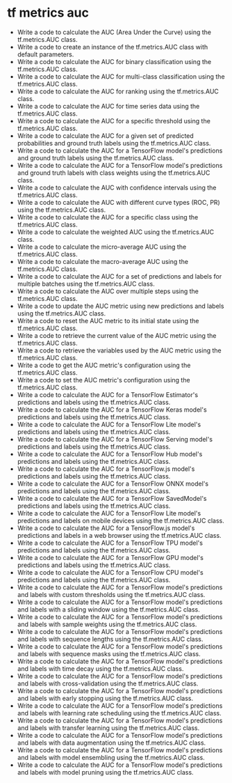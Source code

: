 # tf metrics auc

- Write a code to calculate the AUC (Area Under the Curve) using the tf.metrics.AUC class.
- Write a code to create an instance of the tf.metrics.AUC class with default parameters.
- Write a code to calculate the AUC for binary classification using the tf.metrics.AUC class.
- Write a code to calculate the AUC for multi-class classification using the tf.metrics.AUC class.
- Write a code to calculate the AUC for ranking using the tf.metrics.AUC class.
- Write a code to calculate the AUC for time series data using the tf.metrics.AUC class.
- Write a code to calculate the AUC for a specific threshold using the tf.metrics.AUC class.
- Write a code to calculate the AUC for a given set of predicted probabilities and ground truth labels using the tf.metrics.AUC class.
- Write a code to calculate the AUC for a TensorFlow model's predictions and ground truth labels using the tf.metrics.AUC class.
- Write a code to calculate the AUC for a TensorFlow model's predictions and ground truth labels with class weights using the tf.metrics.AUC class.
- Write a code to calculate the AUC with confidence intervals using the tf.metrics.AUC class.
- Write a code to calculate the AUC with different curve types (ROC, PR) using the tf.metrics.AUC class.
- Write a code to calculate the AUC for a specific class using the tf.metrics.AUC class.
- Write a code to calculate the weighted AUC using the tf.metrics.AUC class.
- Write a code to calculate the micro-average AUC using the tf.metrics.AUC class.
- Write a code to calculate the macro-average AUC using the tf.metrics.AUC class.
- Write a code to calculate the AUC for a set of predictions and labels for multiple batches using the tf.metrics.AUC class.
- Write a code to calculate the AUC over multiple steps using the tf.metrics.AUC class.
- Write a code to update the AUC metric using new predictions and labels using the tf.metrics.AUC class.
- Write a code to reset the AUC metric to its initial state using the tf.metrics.AUC class.
- Write a code to retrieve the current value of the AUC metric using the tf.metrics.AUC class.
- Write a code to retrieve the variables used by the AUC metric using the tf.metrics.AUC class.
- Write a code to get the AUC metric's configuration using the tf.metrics.AUC class.
- Write a code to set the AUC metric's configuration using the tf.metrics.AUC class.
- Write a code to calculate the AUC for a TensorFlow Estimator's predictions and labels using the tf.metrics.AUC class.
- Write a code to calculate the AUC for a TensorFlow Keras model's predictions and labels using the tf.metrics.AUC class.
- Write a code to calculate the AUC for a TensorFlow Lite model's predictions and labels using the tf.metrics.AUC class.
- Write a code to calculate the AUC for a TensorFlow Serving model's predictions and labels using the tf.metrics.AUC class.
- Write a code to calculate the AUC for a TensorFlow Hub model's predictions and labels using the tf.metrics.AUC class.
- Write a code to calculate the AUC for a TensorFlow.js model's predictions and labels using the tf.metrics.AUC class.
- Write a code to calculate the AUC for a TensorFlow ONNX model's predictions and labels using the tf.metrics.AUC class.
- Write a code to calculate the AUC for a TensorFlow SavedModel's predictions and labels using the tf.metrics.AUC class.
- Write a code to calculate the AUC for a TensorFlow Lite model's predictions and labels on mobile devices using the tf.metrics.AUC class.
- Write a code to calculate the AUC for a TensorFlow.js model's predictions and labels in a web browser using the tf.metrics.AUC class.
- Write a code to calculate the AUC for a TensorFlow TPU model's predictions and labels using the tf.metrics.AUC class.
- Write a code to calculate the AUC for a TensorFlow GPU model's predictions and labels using the tf.metrics.AUC class.
- Write a code to calculate the AUC for a TensorFlow CPU model's predictions and labels using the tf.metrics.AUC class.
- Write a code to calculate the AUC for a TensorFlow model's predictions and labels with custom thresholds using the tf.metrics.AUC class.
- Write a code to calculate the AUC for a TensorFlow model's predictions and labels with a sliding window using the tf.metrics.AUC class.
- Write a code to calculate the AUC for a TensorFlow model's predictions and labels with sample weights using the tf.metrics.AUC class.
- Write a code to calculate the AUC for a TensorFlow model's predictions and labels with sequence lengths using the tf.metrics.AUC class.
- Write a code to calculate the AUC for a TensorFlow model's predictions and labels with sequence masks using the tf.metrics.AUC class.
- Write a code to calculate the AUC for a TensorFlow model's predictions and labels with time decay using the tf.metrics.AUC class.
- Write a code to calculate the AUC for a TensorFlow model's predictions and labels with cross-validation using the tf.metrics.AUC class.
- Write a code to calculate the AUC for a TensorFlow model's predictions and labels with early stopping using the tf.metrics.AUC class.
- Write a code to calculate the AUC for a TensorFlow model's predictions and labels with learning rate scheduling using the tf.metrics.AUC class.
- Write a code to calculate the AUC for a TensorFlow model's predictions and labels with transfer learning using the tf.metrics.AUC class.
- Write a code to calculate the AUC for a TensorFlow model's predictions and labels with data augmentation using the tf.metrics.AUC class.
- Write a code to calculate the AUC for a TensorFlow model's predictions and labels with model ensembling using the tf.metrics.AUC class.
- Write a code to calculate the AUC for a TensorFlow model's predictions and labels with model pruning using the tf.metrics.AUC class.